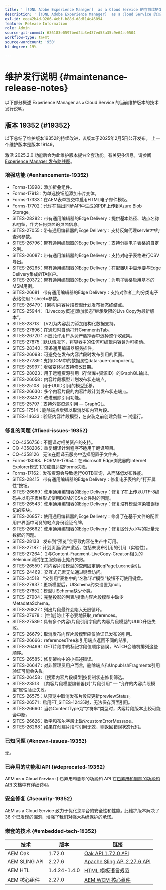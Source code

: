 ```yaml
---
title: ' [!DNL Adobe Experience Manager]  as a Cloud Service 的当前维护发行说明。'
description: ' [!DNL Adobe Experience Manager]  as a Cloud Service 的当前维护发行说明。'
exl-id: eee42b4d-9206-4ebf-b88d-d8df14c46094
feature: Release Information
role: Admin
source-git-commit: 636183e0597bed24b3e437ed53a35c9e64ac0504
workflow-type: tm+mt
source-wordcount: '950'
ht-degree: 19%

---
```



# 维护发行说明 {#maintenance-release-notes}

以下部分概述 Experience Manager as a Cloud Service 的当前维护版本的技术发行说明。

## 版本 19352 {#19352}

以下总结了维护版本19352的持续改进，该版本于2025年2月5日公开发布。 上一个维护版本是版本 19149。

激活 2025.2.0 功能后会为此维护版本提供全套功能。有关更多信息，请参阅[ Experience Manager 发布路线图](https://experienceleague.adobe.com/zh-hans/docs/experience-manager-release-information/aem-release-updates/update-releases-roadmap)。

### 增强功能 {#enhancements-19352}

* Forms-13998：添加折叠组件。
* Forms-17913：为单选按钮组添加卡片变体。
* Forms-17333：在AEM表单提交中启用HTML电子邮件模板。
* Forms-17702：允许在输出同步API中生成的PDF上传到Azure Blob Storage。
* SITES-28282：带有通用编辑器的Edge Delivery：提供基本路径、站点名称和组织，作为任何页面的页面信息。
* SITES-27055：带有通用编辑器的Edge Delivery：支持反向代理servlet中的查询参数。
* SITES-26796：带有通用编辑器的Edge Delivery：支持分类电子表格的自定义列。
* SITES-26087：带有通用编辑器的Edge Delivery：支持对电子表格进行CSV导出。
* SITES-26265：带有通用编辑器的Edge Delivery：在配置UI中显示要与Edge Delivery集成的TA帐户。
* SITES-20372：带有通用编辑器的Edge Delivery：为电子表格启用基本的MSM用例。
* SITES-26681：带有通用编辑器的Edge Delivery：支持对作者上的分类电子表格使用？sheet=参数。
* SITES-26479： [架构]内容片段模型计划发布状态终结点。
* SITES-25944： [Livecopy概述]添加状态“继承受限的Live Copy为最新版本”。
* SITES-28713： [V2]为内容刮刀添加结构化数据支持。
* SITES-27896：在通知时自动打开CommentsTab。
* SITES-26720：不应允许用户从资产选择器中选择整个收藏集。
* SITES-27875：默认情况下，将容器中的任何可编辑内容设为可移动。
* SITES-28340：深条通用编辑器服务插件。
* SITES-26098：可避免在发布内容片段时发布引用的页面。
* SITES-27789：支持DOM中的数据属性data-aue-component。
* SITES-25997：增强变体以支持修改日期。
* SITES-28023：用于远程资源引用（存储库+资源ID）的GraphQL输出。
* SITES-26058：内容片段模型计划发布状态端点。
* SITES-25108：用于UUID引用的模型迁移。
* SITES-26630：多个内容片段的内容片段计划发布状态端点。
* SITES-23432：改进删除引用功能。
* SITES-25797：支持外部资源引用 — GraphQL。
* SITES-17514：删除端点增强以取消发布内容片段。
* SITES-14633：验证内容片段模型，在安装之前创建负载 — 试运行。

### 修复的问题 {#fixed-issues-19352}

* CQ-4356756：不翻译对相关资产的支持。
* CQ-4358206：重复翻译计划程序不适用于翻译项目。
* CQ-4358126：无法在翻译云服务中选择配置子文件夹。
* Forms-18098、FORMS-17954：在Microsoft Edge浏览器的Internet Explorer模式下加载自适应Forms失败。
* Forms-17162：发布资源会导致运行OOTB查询，从而降低发布性能。
* SITES-28415：带有通用编辑器的Edge Delivery：修复电子表格的“打开属性”按钮。
* SITES-26669：使用通用编辑器的Edge Delivery：修复了在上传以UTF-8编码并以电子表格形式使用BOM的CSV文件时的问题。
* SITES-26543：使用通用编辑器的Edge Delivery：修复没有模型渲染错误标记的空块。
* SITES-26857：使用通用编辑器的Edge Delivery：修复了在基于文件的配置用户界面中可见的站点身份验证令牌。
* SITES-26662：使用通用编辑器的Edge Delivery：修复区分大小写的批量元数据的问题。
* SITES-28133：发布到“预览”会导致内容在生产中可用。
* SITES-27187：计划页面/资产激活，包括未发布引用的引用（实验性）。
* SITES-27264： 2与Content-Fragment-LiveCopy-Creation相关的Selenium测试在主服务器上始终失败。
* SITES-26559：将内容片段模型的查询固定到cqPageLucene索引。
* SITES-24469：交互式元素无法通过键盘访问。
* SITES-24518：“父引用”表格中的“名称”和“模型”按钮不可使用键盘。
* SITES-27937：更新模型后，UISchema约束设置为null。
* SITES-27852：模型UISchema缺少分类。
* SITES-27904：完整投影的列表/搜索内容片段模型中缺少MetadataSchema。
* SITES-26827：列出片段最终会陷入无限循环。
* SITES-27678： [性能]防止不必要地获取_references。
* SITES-27589：具有多个内容/片段引用字段的内容片段模型的UUID升级失败。
* SITES-26679：取消发布内容片段模型应仅验证已发布的引用。
* SITES-26666：referencesTree和引用端点返回不同的结果。
* SITES-26499：GET片段中的标记字段值顺序错误，PATCH会随机排列这些顺序。
* SITES-26585：修复架构中的小描述错误。
* SITES-26647：对非管理员用户而言，删除端点和UnpublishFragments引用验证可能会失败。
* SITES-26458： [搜索内容片段模型]按复制状态修复筛选。
* SITES-23513： [内容片段模型编辑器]对“片段引用” — “允许的内容片段模型”属性验证失败。
* SITES-26575：从预览中取消发布片段应更新previewStatus。
* SITES-26571：启用FT_SITES-12435时，无法保存页面引用。
* SITES-26660：当@ContentType为“字符串”类型时，内容片段版本比较可能会中断。
* SITES-26626：数字和布尔字段上缺少customErrorMessage。
* SITES-26268：如果在创建片段时引用无效，则返回错误状态代码。

### 已知问题 {#known-issues-19352}

无。

### 已弃用的功能和 API {#deprecated-19352}

AEM as a Cloud Service 中已弃用和删除的功能和 API 在[已弃用和删除的功能和 API](/help/release-notes/deprecated-removed-features.md) 文档中有详细说明。

### 安全修复 {#security-19352}

AEM as a Cloud Service 致力于优化您平台的安全性和性能。此维护版本解决了 36 个已发现的漏洞，增强了我们对强大系统保护的承诺。

### 嵌套的技术 {#embedded-tech-19352}

| 技术 | 版本 | 链接 |
|---|---|---|
| AEM Oak | 1.72.0 | [Oak API 1.72.0 API](https://www.javadoc.io/doc/org.apache.jackrabbit/oak-api/1.72.0/index.html) |
| AEM SLING API | 2.27.6 | [Apache Sling API 2.27.6 API](https://www.javadoc.io/doc/org.apache.sling/org.apache.sling.api/latest/index.html) |
| AEM HTL | 1.4.24-1.4.0 | [HTML 模板语言规范](https://github.com/adobe/htl-spec) |
| AEM 核心组件 | 2.27.0 | [AEM WCM 核心组件](https://github.com/adobe/aem-core-wcm-components) |
